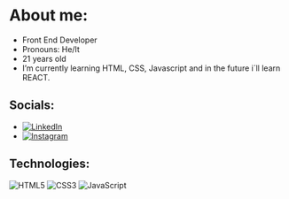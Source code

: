 # About me:
- Front End Developer <br>
- Pronouns: He/It <br>
- 21 years old <br>
- I’m currently learning HTML, CSS, Javascript and in the future i´ll learn REACT.

## Socials:
- [![LinkedIn](https://img.shields.io/badge/LinkedIn-%230077B5.svg?logo=linkedin&logoColor=white)](https://www.linkedin.com/in/ruben-santos07/)
- [![Instagram](https://img.shields.io/badge/Instagram-%23E4405F.svg?logo=Instagram&logoColor=white)](https://www.instagram.com/rubensaintz/)

## Technologies:
![HTML5](https://img.shields.io/badge/html5-%23E34F26.svg?style=for-the-badge&logo=html5&logoColor=white)
![CSS3](https://img.shields.io/badge/css3-%231572B6.svg?style=for-the-badge&logo=css3&logoColor=white)
![JavaScript](https://img.shields.io/badge/javascript-%23323330.svg?style=for-the-badge&logo=javascript&logoColor=%23F7DF1E)
